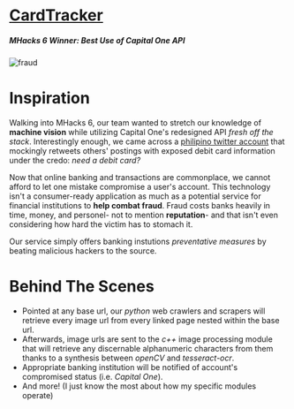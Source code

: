 # [CardTracker](http://devpost.com/software/card-tracker)

##### MHacks 6 Winner:  Best Use of Capital One API

![fraud](http://www.memetics.com/wp-content/uploads/2013/04/Credit-Card-Fraud.jpg)

# Inspiration

Walking into MHacks 6, our team wanted to stretch our knowledge of **machine vision**
while utilizing Capital One's redesigned API *fresh off the stack*.  Interestingly 
enough, we came across a [philipino twitter account](https://twitter.com/needadebitcard)
that mockingly retweets others' postings with exposed debit card information under the credo: *need a debit card?*

Now that online banking and transactions are commonplace, we cannot afford to let one mistake compromise a user's 
account.  This technology isn't a consumer-ready application as much as a potential service for financial institutions 
to **help combat fraud**.  Fraud costs banks heavily in time, money, and personel- not to mention **reputation**-
and that isn't even considering how hard the victim has to stomach it.

Our service simply offers banking instutions *preventative measures* by beating malicious hackers to the source.

# Behind The Scenes

* Pointed at any base url, our *python* web crawlers and scrapers will retrieve every image url from every 
linked page nested within the base url.
* Afterwards, image urls are sent to the *c++* image processing module that will 
retrieve any discernable alphanumeric characters from them thanks to a synthesis between *openCV* and *tesseract-ocr*.
* Appropriate banking institution will be notified of account's compromised status (i.e. *Capital One*).
* And more! (I just know the most about how my specific modules operate)

